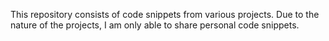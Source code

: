 This repository consists of code snippets from various projects. Due to the nature of the projects, I am only able to share personal code snippets. 
